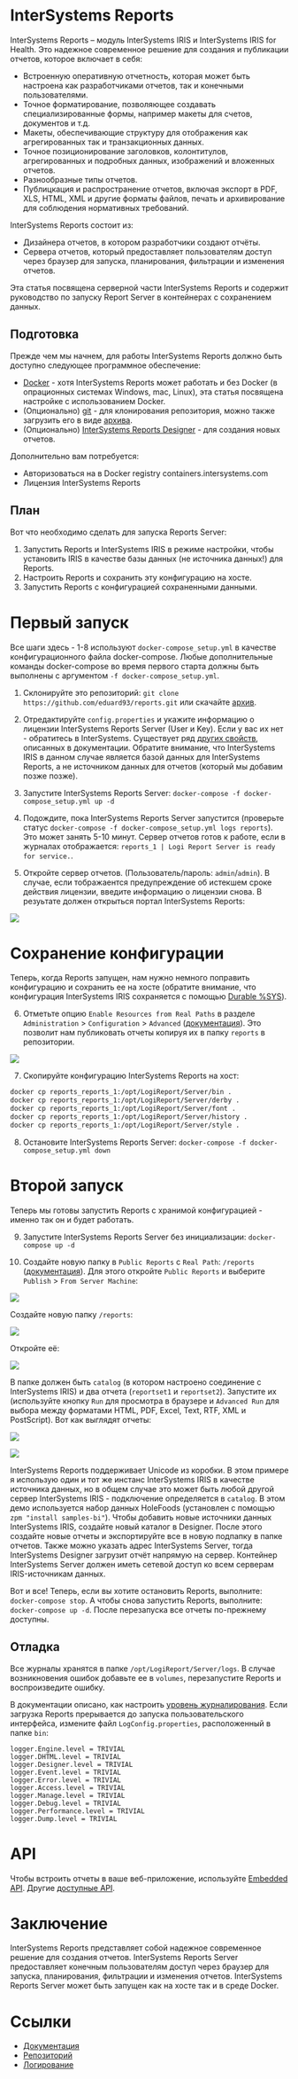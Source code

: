 # InterSystems Reports

InterSystems Reports – модуль InterSystems IRIS и InterSystems IRIS for Health. Это надежное современное решение для создания и публикации отчетов, которое включает в себя:
-	Встроенную оперативную отчетность, которая может быть настроена как разработчиками отчетов, так и конечными пользователями.
-	Точное форматирование, позволяющее создавать специализированные формы, например макеты для счетов, документов и т.д.
-	Макеты, обеспечивающие структуру для отображения как агрегированных так и транзакционных данных.
-	Точное позиционирование заголовков, колонтитулов, агрегированных и подробных данных, изображений и вложенных отчетов.
-	Разнообразные типы отчетов.
-	Публицкация и распространение отчетов, включая экспорт в PDF, XLS, HTML, XML и другие форматы файлов, печать и архивирование для соблюдения нормативных требований.


InterSystems Reports состоит из:
- Дизайнера отчетов, в котором разработчики создают отчёты.
- Сервера отчетов, который предоставляет  пользователям доступ через браузер для запуска, планирования, фильтрации и изменения отчетов.

Эта статья посвящена серверной части InterSystems Reports и содержит руководство по запуску Report Server в контейнерах с сохранением данных.

## Подготовка

Прежде чем мы начнем, для работы InterSystems Reports должно быть доступно следующее программное обеспечение:

- [Docker](https://docs.docker.com/engine/install/) - хотя InterSystems Reports может работать и без Docker (в опрационных системах Windows, mac, Linux), эта статья посвящена настройке с использованием Docker.
- (Опционально) [git](https://git-scm.com/book/en/v2/Getting-Started-Installing-Git) - для клонирования репозитория, можно также загрузить его в виде [архива](https://github.com/eduard93/reports/archive/refs/heads/master.zip).
- (Опционально) [InterSystems Reports Designer](https://wrc.intersystems.com/) - для создания новых отчетов.

Дополнительно вам потребуется:
- Авторизоваться на в Docker registry containers.intersystems.com 
- Лицензия InterSystems Reports

## План

Вот что необходимо сделать для запуска Reports Server:

1. Запустить Reports и InterSystems IRIS в режиме настройки, чтобы установить IRIS в качестве базы данных (не источника данных!) для Reports.
2. Настроить Reports и сохранить эту конфигурацию на хосте.
3. Запустить Reports с конфигурацией сохраненными данными.

# Первый запуск

Все шаги здесь - 1-8 используют `docker-compose_setup.yml` в качестве конфигурационного файла docker-compose. Любые дополнительные команды docker-compose во время первого старта должны быть выполнены с аргументом `-f docker-compose_setup.yml`.

1. Склонируйте это репозиторий: `git clone https://github.com/eduard93/reports.git` или скачайте [архив](https://github.com/eduard93/reports/archive/refs/heads/master.zip).

2. Отредактируйте `config.properties` и укажите информацию о лицензии InterSystems Reports Server (User и Key). Если у вас их нет - обратитесь в InterSystems. Существует ряд [других свойств](https://docs.intersystems.com/irislatest/csp/docbook/DocBook.UI.Page.cls?KEY=GISR_server), описанных в документации. Обратите внимание, что InterSystems IRIS в данном случае является базой данных для InterSystems Reports, а не источником данных для отчетов (который мы добавим позже позже).

3. Запустите InterSystems Reports Server: `docker-compose -f docker-compose_setup.yml up -d`

4. Подождите, пока InterSystems Reports Server запустится (проверьте статус `docker-compose -f docker-compose_setup.yml logs reports`). Это может занять 5-10 минут. Сервер отчетов готов к работе, если в журналах отображается: `reports_1 | Logi Report Server is ready for service.`.

5. Откройте сервер отчетов. (Пользователь/пароль: `admin`/`admin`). В случае, если тображаентся предупреждение об истекшем сроке действия лицензии, введите информацию о лицензии снова. В резуьтате должен открыться портал InterSystems Reports:

![](https://user-images.githubusercontent.com/5127457/120627117-04bded00-c46c-11eb-99ad-5bc89e3bfb76.png)

# Сохранение конфигурации

Теперь, когда Reports запущен, нам нужно немного поправить конфигурацию и сохранить ее на хосте (обратите внимание, что конфигурация InterSystems IRIS сохраняется с помощью [Durable %SYS](https://docs.intersystems.com/irislatest/csp/docbook/DocBook.UI.Page.cls?KEY=ADOCK#ADOCK_iris_durable)).

6. Отметьте опцию `Enable Resources from Real Paths` в разделе `Administration` > `Configuration` > `Advanced` ([документация](https://devnet.logianalytics.com/hc/en-us/articles/1500009750141-Getting-and-Using-Resources-from-a-Real-Path)). Это позволит нам публиковать отчеты копируя их в папку `reports` в репозитории.

![](https://user-images.githubusercontent.com/5127457/120627668-90377e00-c46c-11eb-87c4-9745665c1857.png)

 7. Скопируйте конфигурацию InterSystems Reports на хост:
```bash
docker cp reports_reports_1:/opt/LogiReport/Server/bin .
docker cp reports_reports_1:/opt/LogiReport/Server/derby .
docker cp reports_reports_1:/opt/LogiReport/Server/font .
docker cp reports_reports_1:/opt/LogiReport/Server/history .
docker cp reports_reports_1:/opt/LogiReport/Server/style .
```
8. Остановите InterSystems Reports Server: `docker-compose -f docker-compose_setup.yml down`

# Второй запуск

Теперь мы готовы запустить Reports с хранимой конфигурацией - именно так он и будет работать.

9. Запустите InterSystems Reports Server без инициализации: `docker-compose up -d`

10. Создайте новую папку в `Public Reports` с `Real Path`: `/reports` ([документация](https://devnet.logianalytics.com/hc/en-us/articles/1500009750141-Getting-and-Using-Resources-from-a-Real-Path)). Для этого откройте `Public Reports` и выберите `Publish` > `From Server Machine`:

![](https://user-images.githubusercontent.com/5127457/120638494-da266100-c478-11eb-80a0-b89ba4e345db.png)

Создайте новую папку `/reports`:

![](https://user-images.githubusercontent.com/5127457/120638907-6fc1f080-c479-11eb-965d-8346d603ada2.png)

Откройте её:

![](https://user-images.githubusercontent.com/5127457/120638753-34bfbd00-c479-11eb-893f-0980ebe4f569.png)

В папке должен быть `catalog` (в котором настроено соединение с InterSystems IRIS) и два отчета (`reportset1` и `reportset2`). Запустите их (используйте кнопку `Run` для просмотра в браузере и `Advanced Run` для выбора между форматами HTML, PDF, Excel, Text, RTF, XML и PostScript). Вот как выглядят отчеты:

![](https://user-images.githubusercontent.com/5127457/120632926-333ec680-c472-11eb-8367-c1769fc344ce.png)

![](https://user-images.githubusercontent.com/5127457/120632973-42257900-c472-11eb-870f-9af4f77a5161.png)

InterSystems Reports поддерживает Unicode из коробки. В этом примере я использую один и тот же инстанс InterSystems IRIS в качестве источника данных, но в общем случае это может быть любой другой сервер InterSystems IRIS - подключение определяется в `catalog`. В этом демо используется набор данных HoleFoods (установлен с помощью `zpm "install samples-bi"`). Чтобы добавить новые источники данных InterSystems IRIS, создайте новый каталог в Designer. После этого создайте новые отчеты и экспортируйте все в новую подпапку в папке отчетов. Также можно указать адрес InterSystems Server, тогда InterSystems Designer загрузит отчёт напрямую на сервер. Контейнер InterSystems Server должен иметь сетевой доступ ко всем серверам IRIS-источникам данных.

Вот и все! Теперь, если вы хотите остановить Reports, выполните: `docker-compose stop`. А чтобы снова запустить Reports, выполните: `docker-compose up -d`. После перезапуска все отчеты по-прежнему доступны.

## Отладка

Все журналы хранятся в папке `/opt/LogiReport/Server/logs`. В случае возникновения ошибок добавьте ее в `volumes`, перезапустите Reports и воспроизведите ошибку.

В документации описано, как настроить [уровень журналирования](https://documentation.logianalytics.com/rsg17u1/content/html/config/config_log.htm?Highlight=logging). Если загрузка Reports прерывается до запуска пользовательского интерфейса, измените файл `LogConfig.properties`, расположенный в папке `bin`:

```
logger.Engine.level = TRIVIAL
logger.DHTML.level = TRIVIAL
logger.Designer.level = TRIVIAL
logger.Event.level = TRIVIAL
logger.Error.level = TRIVIAL
logger.Access.level = TRIVIAL
logger.Manage.level = TRIVIAL
logger.Debug.level = TRIVIAL
logger.Performance.level = TRIVIAL
logger.Dump.level = TRIVIAL
```

# API

Чтобы встроить отчеты в ваше веб-приложение, используйте [Embedded API](https://documentation.logianalytics.com/logiinfov12/content/embedded-reports-api.htm).
Другие [доступные API](https://documentation.logianalytics.com/logireportserverguidev17/content/html/api/wkapi_srv.htm).

# Заключение

InterSystems Reports представляет собой надежное современное решение для создания отчетов. InterSystems Reports Server предоставляет конечным пользователям доступ через браузер для запуска, планирования, фильтрации и изменения отчетов. InterSystems Reports Server может быть запущен как на хосте так и в среде Docker.

# Ссылки

- [Документация](https://docs.intersystems.com/irislatest/csp/docbook/DocBook.UI.Page.cls?KEY=GISR_intro)
- [Репозиторий](https://github.com/eduard93/reports)
- [Логирование](https://documentation.logianalytics.com/rsg17u1/content/html/config/config_log.htm?Highlight=logging)


